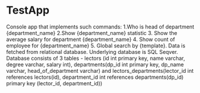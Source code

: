 # TestApp
Console app that implements such commands: 1.Who is head of department {department_name}  2.Show {department_name} statistic 3. Show the average salary for department {department_name}  4. Show count of employee for {department_name} 5. Global search by {template}. Data is fetched from relational database. Underlying database is SQL Seqver.  Database consists of 3 tables - lectors (id int primary key, name varchar, degree varchar, salary int),  departments(dp_id int primary key, dp_name varchar, head_of_department varchar) and lectors_departments(lector_id int references lectors(id), department_id int references departments(dp_id) primary key (lector_id, department_id))
